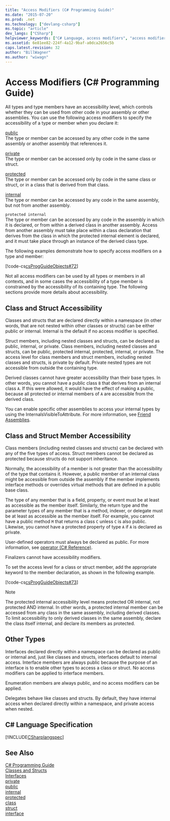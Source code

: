 ```yaml
---
title: "Access Modifiers (C# Programming Guide)"
ms.date: "2015-07-20"
ms.prod: .net
ms.technology: ["devlang-csharp"]
ms.topic: "article"
dev_langs: ["CSharp"]
helpviewer_keywords: ["C# Language, access modifiers", "access modifiers [C#], about"]
ms.assetid: 6e81ee82-224f-4a12-9baf-a0dca2656c5b
caps.latest.revision: 32
author: "BillWagner"
ms.author: "wiwagn"
---
```

# Access Modifiers (C# Programming Guide)
All types and type members have an accessibility level, which controls whether they can be used from other code in your assembly or other assemblies. You can use the following access modifiers to specify the accessibility of a type or member when you declare it:  
  
 [public](../../../csharp/language-reference/keywords/public.md)  
 The type or member can be accessed by any other code in the same assembly or another assembly that references it.  
  
 [private](../../../csharp/language-reference/keywords/private.md)  
 The type or member can be accessed only by code in the same class or struct.  
  
 [protected](../../../csharp/language-reference/keywords/protected.md)  
 The type or member can be accessed only by code in the same class or struct, or in a class that is derived from that class.  
  
 [internal](../../../csharp/language-reference/keywords/internal.md)  
 The type or member can be accessed by any code in the same assembly, but not from another assembly.  
  
 `protected internal`  
 The type or member can be accessed by any code in the assembly in which it is declared, or from within a derived class in another assembly. Access from another assembly must take place within a class declaration that derives from the class in which the protected internal element is declared, and it must take place through an instance of the derived class type.  
  
 The following examples demonstrate how to specify access modifiers on a type and member:  
  
 [!code-cs[csProgGuideObjects#72](../../../csharp/programming-guide/classes-and-structs/codesnippet/CSharp/access-modifiers_1.cs)]  
  
 Not all access modifiers can be used by all types or members in all contexts, and in some cases the accessibility of a type member is constrained by the accessibility of its containing type. The following sections provide more details about accessibility.  
  
## Class and Struct Accessibility  
 Classes and structs that are declared directly within a namespace (in other words, that are not nested within other classes or structs) can be either public or internal. Internal is the default if no access modifier is specified.  
  
 Struct members, including nested classes and structs, can be declared as public, internal, or private. Class members, including nested classes and structs, can be public, protected internal, protected, internal, or private. The access level for class members and struct members, including nested classes and structs, is private by default. Private nested types are not accessible from outside the containing type.  
  
 Derived classes cannot have greater accessibility than their base types. In other words, you cannot have a public class `B` that derives from an internal class `A`. If this were allowed, it would have the effect of making `A` public, because all protected or internal members of `A` are accessible from the derived class.  
  
 You can enable specific other assemblies to access your internal types by using the InternalsVisibleToAttribute. For more information, see [Friend Assemblies](http://msdn.microsoft.com/library/df0c70ea-2c2a-4bdc-9526-df951ad2d055).  
  
## Class and Struct Member Accessibility  
 Class members (including nested classes and structs) can be declared with any of the five types of access. Struct members cannot be declared as protected because structs do not support inheritance.  
  
 Normally, the accessibility of a member is not greater than the accessibility of the type that contains it. However, a public member of an internal class might be accessible from outside the assembly if the member implements interface methods or overrides virtual methods that are defined in a public base class.  
  
 The type of any member that is a field, property, or event must be at least as accessible as the member itself. Similarly, the return type and the parameter types of any member that is a method, indexer, or delegate must be at least as accessible as the member itself. For example, you cannot have a public method `M` that returns a class `C` unless `C` is also public. Likewise, you cannot have a protected property of type `A` if `A` is declared as private.  
  
 User-defined operators must always be declared as public. For more information, see [operator (C# Reference)](../../../csharp/language-reference/keywords/operator.md).  
  
 Finalizers cannot have accessibility modifiers.  
  
 To set the access level for a class or struct member, add the appropriate keyword to the member declaration, as shown in the following example.  
  
 [!code-cs[csProgGuideObjects#73](../../../csharp/programming-guide/classes-and-structs/codesnippet/CSharp/access-modifiers_2.cs)]  
  
> [!NOTE]
>  The protected internal accessibility level means protected OR internal, not protected AND internal. In other words, a protected internal member can be accessed from any class in the same assembly, including derived classes. To limit accessibility to only derived classes in the same assembly, declare the class itself internal, and declare its members as protected.  
  
## Other Types  
 Interfaces declared directly within a namespace can be declared as public or internal and, just like classes and structs, interfaces default to internal access. Interface members are always public because the purpose of an interface is to enable other types to access a class or struct. No access modifiers can be applied to interface members.  
  
 Enumeration members are always public, and no access modifiers can be applied.  
  
 Delegates behave like classes and structs. By default, they have internal access when declared directly within a namespace, and private access when nested.  
  
## C# Language Specification  
 [!INCLUDE[CSharplangspec](~/includes/csharplangspec-md.md)]  
  
## See Also  
 [C# Programming Guide](../../../csharp/programming-guide/index.md)   
 [Classes and Structs](../../../csharp/programming-guide/classes-and-structs/index.md)   
 [Interfaces](../../../csharp/programming-guide/interfaces/index.md)   
 [private](../../../csharp/language-reference/keywords/private.md)   
 [public](../../../csharp/language-reference/keywords/public.md)   
 [internal](../../../csharp/language-reference/keywords/internal.md)   
 [protected](../../../csharp/language-reference/keywords/protected.md)   
 [class](../../../csharp/language-reference/keywords/class.md)   
 [struct](../../../csharp/language-reference/keywords/struct.md)   
 [interface](../../../csharp/language-reference/keywords/interface.md)

